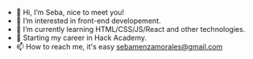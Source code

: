 - 👋 Hi, I’m Seba, nice to meet you!
- 👀 I’m interested in front-end developement.
- 🌱 I’m currently learning HTML/CSS/JS/React and other technologies.
- 💞️ Starting my career in Hack Academy.
- 📫 How to reach me, it's easy <sebamenzamorales@gmail.com>
